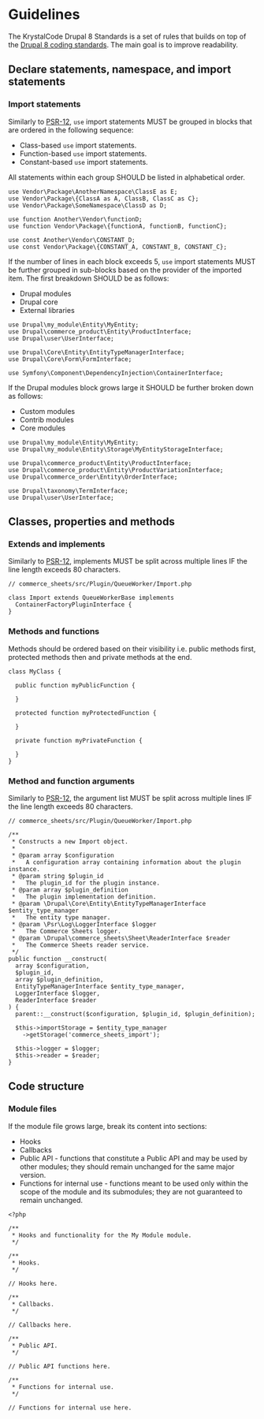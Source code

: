 # Guidelines

The KrystalCode Drupal 8 Standards is a set of rules that builds on top of the [Drupal 8 coding standards](https://www.drupal.org/docs/develop/standards). The main goal is to improve readability.

## Declare statements, namespace, and import statements

### Import statements

Similarly to [PSR-12](https://www.php-fig.org/psr/psr-12/#3-declare-statements-namespace-and-import-statements), `use` import statements MUST be grouped in blocks that are ordered in the following sequence:
* Class-based `use` import statements.
* Function-based `use` import statements.
* Constant-based `use` import statements.

All statements within each group SHOULD be listed in alphabetical order.

```
use Vendor\Package\AnotherNamespace\ClassE as E;
use Vendor\Package\{ClassA as A, ClassB, ClassC as C};
use Vendor\Package\SomeNamespace\ClassD as D;

use function Another\Vendor\functionD;
use function Vendor\Package\{functionA, functionB, functionC};

use const Another\Vendor\CONSTANT_D;
use const Vendor\Package\{CONSTANT_A, CONSTANT_B, CONSTANT_C};
```

If the number of lines in each block exceeds 5, `use` import statements MUST be further grouped in sub-blocks based on the provider of the imported item. The first breakdown SHOULD be as follows:
* Drupal modules
* Drupal core
* External libraries

```
use Drupal\my_module\Entity\MyEntity;
use Drupal\commerce_product\Entity\ProductInterface;
use Drupal\user\UserInterface;

use Drupal\Core\Entity\EntityTypeManagerInterface;
use Drupal\Core\Form\FormInterface;

use Symfony\Component\DependencyInjection\ContainerInterface;
```


If the Drupal modules block grows large it SHOULD be further broken down as follows:
* Custom modules
* Contrib modules
* Core modules

```
use Drupal\my_module\Entity\MyEntity;
use Drupal\my_module\Entity\Storage\MyEntityStorageInterface;

use Drupal\commerce_product\Entity\ProductInterface;
use Drupal\commerce_product\Entity\ProductVariationInterface;
use Drupal\commerce_order\Entity\OrderInterface;

use Drupal\taxonomy\TermInterface;
use Drupal\user\UserInterface;
```

## Classes, properties and methods

### Extends and implements

Similarly to [PSR-12](https://www.php-fig.org/psr/psr-12/#41-extends-and-implements), implements MUST be split across multiple lines IF the line length exceeds 80 characters.

```
// commerce_sheets/src/Plugin/QueueWorker/Import.php

class Import extends QueueWorkerBase implements
  ContainerFactoryPluginInterface {
}
```

### Methods and functions

Methods should be ordered based on their visibility i.e. public methods first, protected methods then and private methods at the end.

```
class MyClass {

  public function myPublicFunction {

  }

  protected function myProtectedFunction {

  }

  private function myPrivateFunction {

  }
}
```

### Method and function arguments

Similarly to [PSR-12](https://www.php-fig.org/psr/psr-12/#45-method-and-function-arguments), the argument list MUST be split across multiple lines IF the line length exceeds 80 characters.

```
// commerce_sheets/src/Plugin/QueueWorker/Import.php

/**
 * Constructs a new Import object.
 *
 * @param array $configuration
 *   A configuration array containing information about the plugin instance.
 * @param string $plugin_id
 *   The plugin_id for the plugin instance.
 * @param array $plugin_definition
 *   The plugin implementation definition.
 * @param \Drupal\Core\Entity\EntityTypeManagerInterface $entity_type_manager
 *   The entity type manager.
 * @param \Psr\Log\LoggerInterface $logger
 *   The Commerce Sheets logger.
 * @param \Drupal\commerce_sheets\Sheet\ReaderInterface $reader
 *   The Commerce Sheets reader service.
 */                                                                   
public function __construct(
  array $configuration,
  $plugin_id,
  array $plugin_definition,
  EntityTypeManagerInterface $entity_type_manager,
  LoggerInterface $logger,
  ReaderInterface $reader
) {
  parent::__construct($configuration, $plugin_id, $plugin_definition);

  $this->importStorage = $entity_type_manager
    ->getStorage('commerce_sheets_import');

  $this->logger = $logger;
  $this->reader = $reader;
}
```

## Code structure

### Module files

If the module file grows large, break its content into sections:

* Hooks
* Callbacks
* Public API - functions that constitute a Public API and may be used by other modules; they should remain unchanged for the same major version.
* Functions for internal use - functions meant to be used only within the scope of the module and its submodules; they are not guaranteed to remain unchanged.

```
<?php

/**
 * Hooks and functionality for the My Module module.
 */

/**
 * Hooks.
 */

// Hooks here.

/**
 * Callbacks.
 */

// Callbacks here.

/**
 * Public API.
 */

// Public API functions here.

/**
 * Functions for internal use.
 */

// Functions for internal use here.
```
